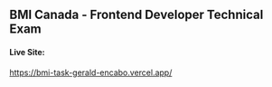## BMI Canada - Frontend Developer Technical Exam 

#### Live Site: 
https://bmi-task-gerald-encabo.vercel.app/
